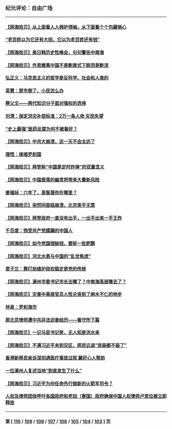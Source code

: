 ### 纪元评论：自由广场
---
#### [【网海拾贝】从上面看人人拥护领袖，从下面看个个包藏祸心](../../pages/nsc993/n14060605.md) 
#### [“老百姓以为它还有大招，它以为老百姓还有钱”](../../pages/nsc993/n14060041.md) 
#### [【网海拾贝】美日韩历史性峰会，句句警告中南海](../../pages/nsc993/n14058657.md) 
#### [【网海拾贝】外资撤离中国不是断崖式下跌而是断流](../../pages/nsc993/n14058075.md) 
#### [弘正义：马克思主义的哲学是反科学、社会和人类的](../../pages/nsc993/n14058048.md) 
#### [英慧：房市倒了，小民怎么办](../../pages/nsc993/n14058039.md) 
#### [祭父文——两代知识分子面对强权的选择](../../pages/nsc993/n14057522.md) 
#### [刘清：保定洪灾补偿标准：2万一条人命 灾民失望](../../pages/nsc993/n14057240.md) 
#### [“史上最强”医药反腐为何不被看好？](../../pages/nsc993/n14056994.md) 
#### [【网海拾贝】中共大崩溃，这一天不会太远了](../../pages/nsc993/n14056419.md) 
#### [理悟：续唱罗刹国](../../pages/nsc993/n14055936.md) 
#### [【网海拾贝】拜登称“中国是定时炸弹”的双重含义](../../pages/nsc993/n14055716.md) 
#### [【网海拾贝】中国衰落的幽灵将带来大量新风险](../../pages/nsc993/n14054870.md) 
#### [姜福祯：六年了，高智晟你在哪里？](../../pages/nsc993/n14054144.md) 
#### [【网海拾贝】突然间面临崩溃，北京束手无策](../../pages/nsc993/n14053961.md) 
#### [【网海拾贝】拜登政府一直没有出手，一出手出来一手王炸](../../pages/nsc993/n14053452.md) 
#### [千百度：饱受共产党蹂躏的中国人](../../pages/nsc993/n14053484.md) 
#### [【网海拾贝】如今党国很缺钱，要斩一批肥鹅](../../pages/nsc993/n14052186.md) 
#### [【网海拾贝】河北水患与中国的“乱世焦虑”](../../pages/nsc993/n14051431.md) 
#### [君子兰：靠打劫维护政权稳定是党的传统](../../pages/nsc993/n14050415.md) 
#### [【网海拾贝】涿州市委书记市长去哪了？中南海高层哪去了？](../../pages/nsc993/n14050031.md) 
#### [【网海拾贝】灾害中基层官员人性沦丧到了麻木不仁的地步](../../pages/nsc993/n14049320.md) 
#### [林泉：罗刹海市](../../pages/nsc993/n14049120.md) 
#### [原北京律师遭中共非法迫害经历——看守所下篇](../../pages/nsc993/n14040009.md) 
#### [【网海拾贝】一记马屁书记笑，无人知是洪水来](../../pages/nsc993/n14048857.md) 
#### [【网海拾贝】不满习近平未到灾区，网民讥讽“连装都不装了”](../../pages/nsc993/n14048563.md) 
#### [香港新移民亲诉深圳遇医疗事故过程 冀好心人帮助](../../pages/nsc993/n14048634.md) 
#### [一位涿州人复述当地“到底发生了什么”](../../pages/nsc993/n14047953.md) 
#### [【网海拾贝】习近平为何任命外行做新的火箭军司令？](../../pages/nsc993/n14047943.md) 
#### [人权及律师团体呼吁各国政府和老挝（寮国）政府确保中国人权律师卢思位被立即释放](../../pages/nsc993/n14047243.md) 

---
#### 第 [ [110](./110.md) / [109](./109.md) / [108](./108.md) / [107](./107.md) / [106](./106.md) / [105](./105.md) / [104](./104.md) / [103](./103.md) ] 页
